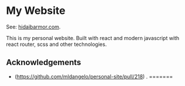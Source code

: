 
# My Website

See: [hidaibarmor.com](https://hidaibarmor.com).

This is my personal website. Built with react and modern javascript with react router, scss and other technologies.

## Acknowledgements
* (https://github.com/mldangelo/personal-site/pull/218) .
=======
